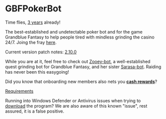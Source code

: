 # GBFPokerBot

Time flies, [3 years](https://gbtools.azurewebsites.net/PokerBot/en/Home/PatchNotes#1-6-14) already!

The  best-established and undetectable poker bot and for the game Grandblue Fantasy to help people tired with mindless grinding the casino 24/7.
Joing the fray [here](https://gbtools.azurewebsites.net/PokerBot/en/Home).

Current version patch notes: [2.10.0](https://gbtools.azurewebsites.net/PokerBot/en/Home/PatchNotes#2-10-0)

While you are at it, feel free to check out [Zooey-bot](https://github.com/Masuzu/ZooeyBot), a well-established quest grinding bot for Grandblue Fantasy, and her sister [Sarasa-bot](https://github.com/Masuzu/SarasaBot). Raiding has never been this easygoing!

Did you know that onboarding new members also nets you **[cash rewards](https://gbtools.azurewebsites.net/en/Home/AffiliateProgram)**?



[Requirements](https://gbtools.azurewebsites.net/PokerBot/en/Home/Requirements)

Running into Windows Defender or Antivirus issues when trying to [download](https://github.com/Masuzu/GBFPokerBot/releases) the program? We are also aware of this known "issue", rest assured, it is a false positive.
